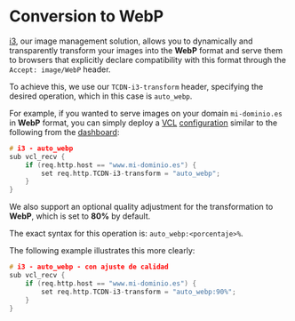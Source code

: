 # Conversion to WebP

[i3](./), our image management solution, allows you to dynamically and transparently transform your images into the **WebP** format and serve them to browsers that explicitly declare compatibility with this format through the `Accept: image/WebP` header.&#x20;

To achieve this, we use our `TCDN-i3-transform` header, specifying the desired operation, which in this case is `auto_webp`.

For example, if you wanted to serve images on your domain `mi-dominio.es` in **WebP** format, you can simply deploy a [VCL](../vcl/) [configuration](broken-reference) similar to the following from the [dashboard](../../getting-started/dashboard/):

```c
# i3 - auto_webp
sub vcl_recv {
    if (req.http.host == "www.mi-dominio.es") {
        set req.http.TCDN-i3-transform = "auto_webp";
    }
}
```

We also support an optional quality adjustment for the transformation to **WebP**, which is set to **80%** by default.&#x20;

The exact syntax for this operation is: `auto_webp:<porcentaje>%`.&#x20;

The following example illustrates this more clearly:

```c
# i3 - auto_webp - con ajuste de calidad
sub vcl_recv {
    if (req.http.host == "www.mi-dominio.es") {
        set req.http.TCDN-i3-transform = "auto_webp:90%";
    }
}
```
